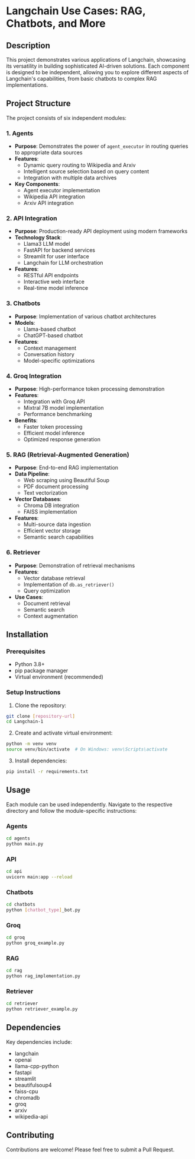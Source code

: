 # Langchain Use Cases: RAG, Chatbots, and More

## Description
This project demonstrates various applications of Langchain, showcasing its versatility in building sophisticated AI-driven solutions. Each component is designed to be independent, allowing you to explore different aspects of Langchain's capabilities, from basic chatbots to complex RAG implementations.

## Project Structure

The project consists of six independent modules:

### 1. Agents
- **Purpose**: Demonstrates the power of `agent_executor` in routing queries to appropriate data sources
- **Features**:
  - Dynamic query routing to Wikipedia and Arxiv
  - Intelligent source selection based on query content
  - Integration with multiple data archives
- **Key Components**:
  - Agent executor implementation
  - Wikipedia API integration
  - Arxiv API integration

### 2. API Integration
- **Purpose**: Production-ready API deployment using modern frameworks
- **Technology Stack**:
  - Llama3 LLM model
  - FastAPI for backend services
  - Streamlit for user interface
  - Langchain for LLM orchestration
- **Features**:
  - RESTful API endpoints
  - Interactive web interface
  - Real-time model inference

### 3. Chatbots
- **Purpose**: Implementation of various chatbot architectures
- **Models**:
  - Llama-based chatbot
  - ChatGPT-based chatbot
- **Features**:
  - Context management
  - Conversation history
  - Model-specific optimizations

### 4. Groq Integration
- **Purpose**: High-performance token processing demonstration
- **Features**:
  - Integration with Groq API
  - Mixtral 7B model implementation
  - Performance benchmarking
- **Benefits**:
  - Faster token processing
  - Efficient model inference
  - Optimized response generation

### 5. RAG (Retrieval-Augmented Generation)
- **Purpose**: End-to-end RAG implementation
- **Data Pipeline**:
  - Web scraping using Beautiful Soup
  - PDF document processing
  - Text vectorization
- **Vector Databases**:
  - Chroma DB integration
  - FAISS implementation
- **Features**:
  - Multi-source data ingestion
  - Efficient vector storage
  - Semantic search capabilities

### 6. Retriever
- **Purpose**: Demonstration of retrieval mechanisms
- **Features**:
  - Vector database retrieval
  - Implementation of `db.as_retriever()`
  - Query optimization
- **Use Cases**:
  - Document retrieval
  - Semantic search
  - Context augmentation

## Installation

### Prerequisites
- Python 3.8+
- pip package manager
- Virtual environment (recommended)

### Setup Instructions
1. Clone the repository:
```bash
git clone [repository-url]
cd Langchain-1
```

2. Create and activate virtual environment:
```bash
python -m venv venv
source venv/bin/activate  # On Windows: venv\Scripts\activate
```

3. Install dependencies:
```bash
pip install -r requirements.txt
```

## Usage

Each module can be used independently. Navigate to the respective directory and follow the module-specific instructions:

### Agents
```bash
cd agents
python main.py
```

### API
```bash
cd api
uvicorn main:app --reload
```

### Chatbots
```bash
cd chatbots
python [chatbot_type]_bot.py
```

### Groq
```bash
cd groq
python groq_example.py
```

### RAG
```bash
cd rag
python rag_implementation.py
```

### Retriever
```bash
cd retriever
python retriever_example.py
```

## Dependencies

Key dependencies include:
- langchain
- openai
- llama-cpp-python
- fastapi
- streamlit
- beautifulsoup4
- faiss-cpu
- chromadb
- groq
- arxiv
- wikipedia-api


## Contributing
Contributions are welcome! Please feel free to submit a Pull Request.

